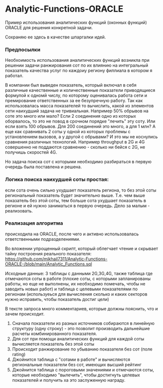 # Analytic-Functions-ORACLE
Пример использования аналитических функций (оконных функций) ORACLE для решения конкретной задачи.

Сохраняю ее здесь в качестве шпаргалки идей. 
### Предпосылки
Необхоимость использования аналитических функций возникла при решении задачи ранжирования сот по их влиянию на интегральный показатель качества услуг по каждоиу региону филлиала в котором я работал.

В компании был выведен показатель, который включал в себя различные качественные и количественные показатели приводящиеся формулой к одномй числу, по которому оценивалась работа сети и премирование ответственных за ее безупречную работу. Так как использовалась масса показателей то вычислить, какой из элементов сети наихудший задача не тривиальная. Например 50% обрывов на соте это много или мало? Если 2 соединения одно из которых оборвалось, то это не повод в срочном порядке "лечить" эту соту. Или если взять 100 обрывов. Для 200 соединений это много, а для 1 млн? А еще как сравнивать 2 соты у одной из которых проблемы с установлением вызовов, а у другой с обрывами? И это мы не коснулись сравнения различных технологий. Например throughput в 2G и 4G совершенно не поддаются сравнению - сколько ни бейся с 2G, не получишь скоростей 4G.

Но задача поиска сот с которыми необходимо разбираться в первую очередь была поставлена и решена. 
### Логика поиска наихудшей соты простая:
если сота очень сильно ухудшает показатель региона, то без этой соты региональный показатель будет значительно выше. Т.е. чем выше показатель без этой соты, тем больше сота ухудшает показатель в регионе и ей нужно заниматься в первую очередь. Дело за малым - реализовать.
### Реализация алгоритма 
происходила на ORACLE, после чего и активно использовалась ответственными подразделениями.

Во вложении упрощенный скрипт, который облегчает чтение и скрывает тайну построения реального показателя: https://github.com/mikhail7311/Analytic-Functions-ORACLE-/blob/main/Analytic_Functions.sql

Исходные данные: 3 таблицы с данными 2G,3G,4G, также таблица где отмечаются соты в работе (плохие соты, с которыми запланированы работы, но еще не выполнены, их необходимо помечать, чтобы не заводить новых работ) и таблица с целевыми показателями по регионам (используеься для вычисления сколько и каких секторов нужно исправить, чтобы показатель достиг цели)

В тексте запроса много комментариев, которые должны пояснить, что и зачем происходит.
1. Сначала показатели из разных источников собираются в линейную структуру (одну строку) - это позволит производить дальнейшие расчеты комбинированного показателя.
2. Для сот при помощи аналитических функций для каждой соты вычисляется показатель без этой соты
3. Происходит ранжирование по убыванию показателя без сот (поле rating)
4. Джойнится таблица с "сотами в работе" и вычисляются региональные показатели без сот, имеющих высший рейтинг
5. Джойнится таблица с пороговыми значениями и отмечаются соты, которые необходимо "вылечить", чтобы достигнуть целевых показателей и получить ха это заслуженную награду.  
